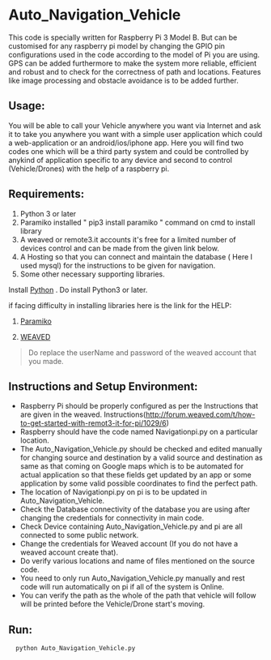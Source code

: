 # Auto_Navigation_Vehicle

This code is specially written for Raspberry Pi 3 Model B. But can be customised for any raspberry pi model by changing the GPIO pin configurations used in the code according to the model of Pi you are using. GPS can be added furthermore to make the system more reliable, efficient and robust and to check for the correctness of path and locations. Features like image processing and obstacle avoidance is to be added further.

## Usage:

You will be able to call your Vehicle anywhere you want via Internet and ask it to take you anywhere you want with a simple user application which could a web-application or an android/ios/iphone app. Here you will find two codes one which will be a third party system and could be controlled by anykind of application specific to any device and second to control (Vehicle/Drones) with the help of a raspberry pi.

## Requirements:

1. Python 3 or later 
2. Paramiko installed " pip3 install paramiko " command on cmd to install library
3. A weaved or remote3.it accounts it's free for a limited number of devices control and can be made from the given link below.
4. A Hosting so that you can connect and maintain the database ( Here I used mysql) for the instructions to be given for navigation.
5. Some other necessary supporting libraries.

Install  [Python](https://www.python.org/downloads/) . Do install Python3 or later.

if facing difficulty in installing libraries here is the link for the HELP:

1. [Paramiko](http://www.paramiko.org/)

2. [WEAVED](https://www.remot3.it/web/)

> Do replace the userName and password of the weaved account that you made.

## Instructions and Setup Environment:

- Raspberry Pi should be properly configured as per the Instructions that are given in the weaved. Instructions(http://forum.weaved.com/t/how-to-get-started-with-remot3-it-for-pi/1029/6)
- Raspberry should have the code named Navigationpi.py on a particular location.
- The Auto_Navigation_Vehicle.py should be checked and edited manually for changing source and destination by a valid source and destination as same as that coming on Google maps which is to be automated for actual application so that these fields get updated by an app or some application by some valid possible coordinates to find the perfect path.
- The location of Navigationpi.py on pi is to be updated in Auto_Navigation_Vehicle.
- Check the Database connectivity of the database you are using after changing the credentials for connectivity in main code.
- Check Device containing Auto_Navigation_Vehicle.py and pi are all connected to some public network.
- Change the credentials for Weaved account (If you do not have a weaved account create that).
- Do verify various locations and name of files mentioned on the source code.
- You need to only run Auto_Navigation_Vehicle.py manually and rest code will run automatically on pi if all of the system is Online.
- You can verify the path as the whole of the path that vehicle will follow will be printed before the Vehicle/Drone start's moving.

## Run:

```
  python Auto_Navigation_Vehicle.py
```
